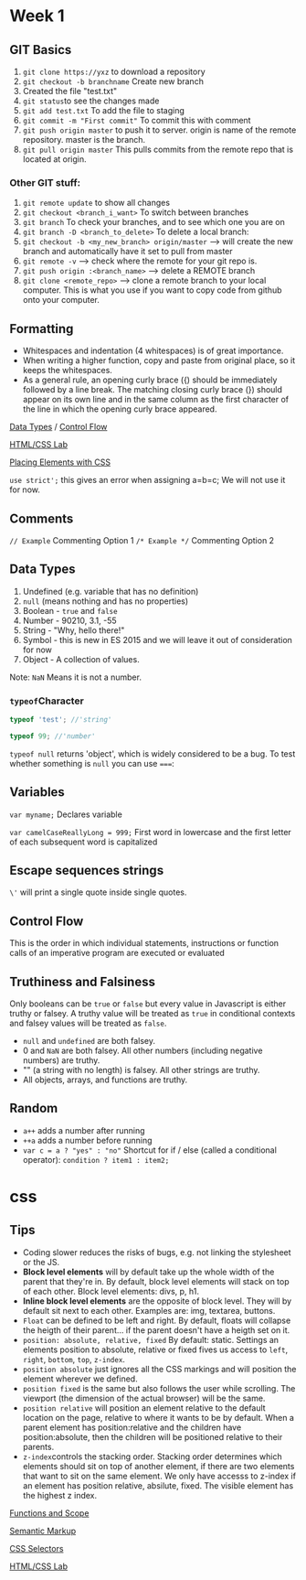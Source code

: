 # Week 1



## GIT Basics

1. `git clone https://yxz` to download a repository
2. `git checkout -b branchname` Create new branch
3. Created the file "test.txt"
4. `git status`to see the changes made
5. `git add test.txt` To add the file to staging
6. `git commit -m "First commit"` To commit this with comment
7. `git push origin master` to push it to server. origin is name of the remote repository.
   master is the branch.
8. `git pull origin master` This pulls commits from the remote repo that is located at origin.

### Other GIT stuff:

1. `git remote update` to show all changes
2. `git checkout <branch_i_want>` To switch between branches
3. `git branch` To check your branches, and to see which one you are on
4. `git branch -D <branch_to_delete>` To delete a local branch:
5. `git checkout -b <my_new_branch> origin/master` --> will create the new branch and automatically have it set to pull from master
6. `git remote -v` --> check where the remote for your git repo is.
7. `git push origin :<branch_name>` --> delete a REMOTE branch
8. `git clone <remote_repo>` --> clone a remote branch to your local computer. This is what you use if you want to copy code from github onto your computer.

## Formatting

- Whitespaces and indentation (4 whitespaces) is of great importance.
- When writing a higher function, copy and paste from original place, so it keeps the whitespaces.
- As a general rule, an opening curly brace ({) should be immediately followed by a line break. The matching closing curly brace (}) should appear on its own line and in the same column as the first character of the line in which the opening curly brace appeared.



<a href="wk1_dy2_data_types">Data Types</a> / <a href="wk1_dy2_control_flow">Control Flow</a>

<a href="wk1_html_css_lab">HTML/CSS Lab</a>

[Placing Elements with CSS](css_positioning)

`use strict';` this gives an error when assigning a=b=c; We will not use it for now.

## Comments

`// Example` Commenting Option 1
`/* Example */` Commenting Option 2

## Data Types

1. Undefined (e.g. variable that has no definition)
2. `null` (means nothing and has no properties)
3. Boolean - `true` and `false`
4. Number - 90210, 3.1, -55
5. String - "Why, hello there!"
6. Symbol - this is new in ES 2015 and we will leave it out of consideration for now
7. Object - A collection of values.

Note: `NaN` Means it is not a number.

### `typeof`Character

```js
typeof 'test'; //'string'

typeof 99; //'number'
```

`typeof null` returns 'object', which is widely considered to be a bug. To test whether something is `null` you can use `===`:

## Variables

`var myname;` Declares variable

`var camelCaseReallyLong = 999;` First word in lowercase and the first letter of each subsequent word is capitalized

## Escape sequences strings

`\'` will print a single quote inside single quotes.

## Control Flow

This is the order in which individual statements, instructions or function calls of an imperative program are executed or evaluated

## Truthiness and Falsiness

Only booleans can be `true` or `false` but every value in Javascript is either truthy or falsey. A truthy value will be treated as `true` in conditional contexts and falsey values will be treated as `false`.

- `null` and `undefined` are both falsey.
- 0 and `NaN` are both falsey. All other numbers (including negative numbers) are truthy.
- "" (a string with no length) is falsey. All other strings are truthy.
- All objects, arrays, and functions are truthy.

## Random

- `a++` adds a number after running
- `++a` adds a number before running
- `var c = a ? "yes" : "no"` Shortcut for if / else (called a conditional operator): `condition ? item1 : item2;`

# css

## Tips

- Coding slower reduces the risks of bugs, e.g. not linking the stylesheet or the JS.
- **Block level elements** will by default take up the whole width of the parent that they're in. By default, block level elements will stack on top of each other. Block level elements: divs, p, h1.
- **Inline block level elements** are the opposite of block level. They will by default sit next to each other. Examples are: img, textarea, buttons.
- `Float` can be defined to be left and right. By default, floats will collapse the heigth of their parent... if the parent doesn't have a heigth set on it.
- `position: absolute, relative, fixed` By default: static. Settings an elements position to absolute, relative or fixed fives us access to `left`, `right`, `bottom`, `top`, `z-index`.
- `position absolute` just ignores all the CSS markings and will position the element wherever we defined.
- `position fixed` is the same but also follows the user while scrolling. The viewport (the dimension of the actual browser) will be the same.
- `position relative` will position an element relative to the default location on the page, relative to where it wants to be by default.
  When a parent element has position:relative and the children have position:absolute, then the children will be positioned relative to their parents.
- `z-index`controls the stacking order. Stacking order determines which elements should sit on top of another element, if there are two elements that want to sit on the same element. We only have accesss to z-index if an element has position relative, absilute, fixed. The visible element has the highest z index.

<a href="wk1_dy3_functions_scope">Functions and Scope</a>

[Semantic Markup](semantic_markup)

[CSS Selectors](css_selectors)

<a href="wk1_html_css_lab">HTML/CSS Lab</a>
